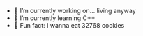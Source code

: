 
- 🎀 I’m currently working on... living anyway
- 🎀 I’m currently learning C++
- 🎀 Fun fact: I wanna eat 32768 cookies

